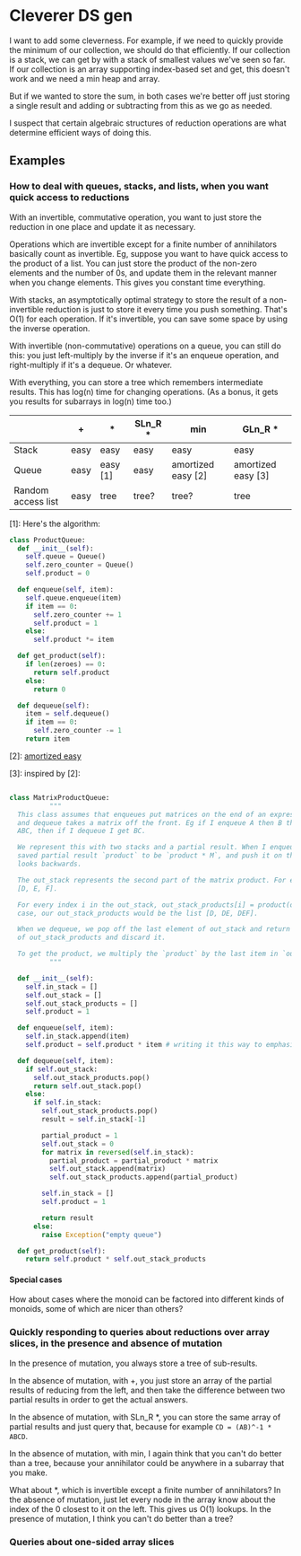 # Cleverer DS gen

I want to add some cleverness. For example, if we need to quickly provide the minimum of our collection, we should do that efficiently. If our collection is a stack, we can get by with a stack of smallest values we've seen so far. If our collection is an array supporting index-based set and get, this doesn't work and we need a min heap and array.

But if we wanted to store the sum, in both cases we're better off just storing a single result and adding or subtracting from this as we go as needed.

I suspect that certain algebraic structures of reduction operations are what determine efficient ways of doing this.

## Examples

### How to deal with queues, stacks, and lists, when you want quick access to reductions

With an invertible, commutative operation, you want to just store the reduction in one place and update it as necessary.

Operations which are invertible except for a finite number of annihilators basically count as invertible. Eg, suppose you want to have quick access to the product of a list. You can just store the product of the non-zero elements and the number of 0s, and update them in the relevant manner when you change elements. This gives you constant time everything.

With stacks, an asymptotically optimal strategy to store the result of a non-invertible reduction is just to store it every time you push something. That's O(1) for each operation. If it's invertible, you can save some space by using the inverse operation.

With invertible (non-commutative) operations on a queue, you can still do this: you just left-multiply by the inverse if it's an enqueue operation, and right-multiply if it's a dequeue. Or whatever.

With everything, you can store a tree which remembers intermediate results. This has log(n) time for changing operations. (As a bonus, it gets you results for subarrays in log(n) time too.)



|                    | +    | *        | SLn_R * | min                | GLn_R * |
|--------------------|------|----------|---------|--------------------|---------|
| Stack              | easy | easy     | easy    | easy               | easy    |
| Queue              | easy | easy [1] | easy    | amortized easy [2] | amortized easy [3]    |
| Random access list | easy | tree     | tree?   | tree?              | tree    |

[1]: Here's the algorithm:

```python
class ProductQueue:
  def __init__(self):
    self.queue = Queue()
    self.zero_counter = Queue()
    self.product = 0

  def enqueue(self, item):
    self.queue.enqueue(item)
    if item == 0:
      self.zero_counter += 1
      self.product = 1
    else:
      self.product *= item

  def get_product(self):
    if len(zeroes) == 0:
      return self.product
    else:
      return 0

  def dequeue(self):
    item = self.dequeue()
    if item == 0:
      self.zero_counter -= 1
    return item
```

[2]: [amortized easy](http://www.keithschwarz.com/interesting/code/?dir=min-queue)

[3]: inspired by [2]:

```python

class MatrixProductQueue:
		  """
  This class assumes that enqueues put matrices on the end of an expression,
  and dequeue takes a matrix off the front. Eg if I enqueue A then B then C, I get
  ABC, then if I dequeue I get BC.

  We represent this with two stacks and a partial result. When I enqueue a matrix M, I set my
  saved partial result `product` to be `product * M`, and push it on the in_stack. This means that my stack
  looks backwards.

  The out_stack represents the second part of the matrix product. For example, DEF would be the list
  [D, E, F].

  For every index i in the out_stack, out_stack_products[i] = product(out_stack[:i+1]). So in the previous
  case, our out_stack_products would be the list [D, DE, DEF].

  When we dequeue, we pop off the last element of out_stack and return it, and pop off the last element
  of out_stack_products and discard it.

  To get the product, we multiply the `product` by the last item in `out_stack_products`.
		  """

  def __init__(self):
    self.in_stack = []
    self.out_stack = []
    self.out_stack_products = []
    self.product = 1

  def enqueue(self, item):
    self.in_stack.append(item)
    self.product = self.product * item # writing it this way to emphasise right-multiplication

  def dequeue(self, item):
    if self.out_stack:
      self.out_stack_products.pop()
      return self.out_stack.pop()
    else:
      if self.in_stack:
        self.out_stack_products.pop()
        result = self.in_stack[-1]

        partial_product = 1
        self.out_stack = 0
        for matrix in reversed(self.in_stack):
          partial_product = partial_product * matrix
          self.out_stack.append(matrix)
          self.out_stack_products.append(partial_product)

        self.in_stack = []
        self.product = 1

        return result
      else:
        raise Exception("empty queue")

  def get_product(self):
    return self.product * self.out_stack_products
```

#### Special cases

How about cases where the monoid can be factored into different kinds of monoids, some of which are nicer than others?

### Quickly responding to queries about reductions over array slices, in the presence and absence of mutation

In the presence of mutation, you always store a tree of sub-results.

In the absence of mutation, with +, you just store an array of the partial results of reducing from the left, and then take the difference between two partial results in order to get the actual answers.

In the absence of mutation, with SLn_R *, you can store the same array of partial results and just query that, because for example `CD = (AB)^-1 * ABCD`.

In the absence of mutation, with min, I again think that you can't do better than a tree, because your annihilator could be anywhere in a subarray that you make.

What about *, which is invertible except a finite number of annihilators? In the absence of mutation, just let every node in the array know about the index of the 0 closest to it on the left. This gives us O(1) lookups. In the presence of mutation, I think you can't do better than a tree?

### Queries about one-sided array slices

